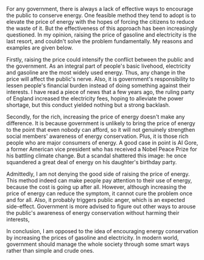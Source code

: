 For any government, there is always a lack of effective ways to encourage the public to conserve energy. One feasible method they tend to adopt is to elevate the price of energy with the hopes of forcing the citizens to reduce the waste of it. But the effectiveness of this approach has been increasingly questioned. In my opinion, raising the price of gasoline and electricity is the last resort, and couldn't solve the problem fundamentally. My reasons and examples are given below.

Firstly, raising the price could intensify the conflict between the public and the government. As an integral part of people's basic livehood, electricity and gasoline are the most widely used energy. Thus, any change in the price will affect the public's nerve. Also, it is government's responsibility to lessen people's financial burden instead of doing something against their interests. I have read a piece of news that a few years ago, the ruling party of England increased the electricity fees, hoping to alleviate the power shortage, but this conduct yielded nothing but a strong backlash.

Secondly, for the rich, increasing the price of energy doesn't make any difference. It is because government is unlikely to bring the price of energy to the point that even nobody can afford, so it will not genuinely strengthen social members' awareness of energy conservation. Plus, it is those rich people who are major consumers of energy. A good case in point is AI Gore, a former American vice president who has received a Nobel Peace Prize for his battling climate change. But a scandal shattered this image: he once squandered a great deal of energy on his daughter's birthday party.

Admittedly, I am not denying the good side of raising the price of energy. This method indeed can make people pay attention to their use of energy, because the cost is going up after all. However, although increasing the price of energy can reduce the symptom, it cannot cure the problem once and for all. Also, it probably triggers public anger, which is an expected side-effect. Government is more advised to figure out other ways to arouse the public's awareness of energy conservation without harming their interests,

In conclusion, I am opposed to the idea of encouraging energy conservation by increasing the prices of gasoline and electricity. In modern world, government should manage the whole society through some smart ways rather than simple and crude ones.